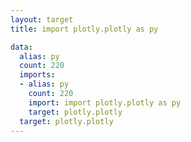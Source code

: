 ```yaml
---
layout: target
title: import plotly.plotly as py

data:
  alias: py
  count: 220
  imports:
  - alias: py
    count: 220
    import: import plotly.plotly as py
    target: plotly.plotly
  target: plotly.plotly
---
```

